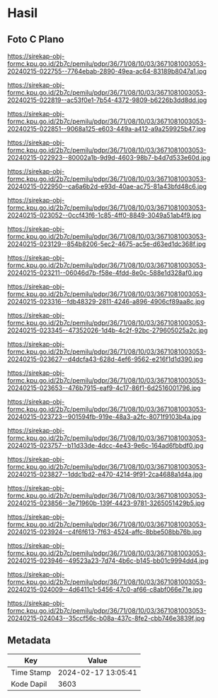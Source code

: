 # Hasil

## Foto C Plano

https://sirekap-obj-formc.kpu.go.id/2b7c/pemilu/pdpr/36/71/08/10/03/3671081003053-20240215-022755--7764ebab-2890-49ea-ac64-83189b8047a1.jpg

https://sirekap-obj-formc.kpu.go.id/2b7c/pemilu/pdpr/36/71/08/10/03/3671081003053-20240215-022819--ac53f0e1-7b54-4372-9809-b6226b3dd8dd.jpg

https://sirekap-obj-formc.kpu.go.id/2b7c/pemilu/pdpr/36/71/08/10/03/3671081003053-20240215-022851--9068a125-e603-449a-a412-a9a259925b47.jpg

https://sirekap-obj-formc.kpu.go.id/2b7c/pemilu/pdpr/36/71/08/10/03/3671081003053-20240215-022923--80002a1b-9d9d-4603-98b7-b4d7d533e60d.jpg

https://sirekap-obj-formc.kpu.go.id/2b7c/pemilu/pdpr/36/71/08/10/03/3671081003053-20240215-022950--ca6a6b2d-e93d-40ae-ac75-81a43bfd48c6.jpg

https://sirekap-obj-formc.kpu.go.id/2b7c/pemilu/pdpr/36/71/08/10/03/3671081003053-20240215-023052--0ccf43f6-1c85-4ff0-8849-3049a51ab4f9.jpg

https://sirekap-obj-formc.kpu.go.id/2b7c/pemilu/pdpr/36/71/08/10/03/3671081003053-20240215-023129--854b8206-5ec2-4675-ac5e-d63ed1dc368f.jpg

https://sirekap-obj-formc.kpu.go.id/2b7c/pemilu/pdpr/36/71/08/10/03/3671081003053-20240215-023211--06046d7b-f58e-4fdd-8e0c-588e1d328af0.jpg

https://sirekap-obj-formc.kpu.go.id/2b7c/pemilu/pdpr/36/71/08/10/03/3671081003053-20240215-023316--fdb48329-2811-4246-a896-4906cf89aa8c.jpg

https://sirekap-obj-formc.kpu.go.id/2b7c/pemilu/pdpr/36/71/08/10/03/3671081003053-20240215-023345--47352026-1d4b-4c2f-92bc-279605025a2c.jpg

https://sirekap-obj-formc.kpu.go.id/2b7c/pemilu/pdpr/36/71/08/10/03/3671081003053-20240215-023627--d4dcfa43-628d-4ef6-9562-e216f1d1d390.jpg

https://sirekap-obj-formc.kpu.go.id/2b7c/pemilu/pdpr/36/71/08/10/03/3671081003053-20240215-023653--476b7915-eaf9-4c17-86f1-6d2516001796.jpg

https://sirekap-obj-formc.kpu.go.id/2b7c/pemilu/pdpr/36/71/08/10/03/3671081003053-20240215-023723--901594fb-919e-48a3-a2fc-8071f9103b4a.jpg

https://sirekap-obj-formc.kpu.go.id/2b7c/pemilu/pdpr/36/71/08/10/03/3671081003053-20240215-023757--b11d33de-4dcc-4e43-9e6c-164ad6fbbdf0.jpg

https://sirekap-obj-formc.kpu.go.id/2b7c/pemilu/pdpr/36/71/08/10/03/3671081003053-20240215-023827--1ddc1bd2-e470-4214-9f91-2ca4688a1d4a.jpg

https://sirekap-obj-formc.kpu.go.id/2b7c/pemilu/pdpr/36/71/08/10/03/3671081003053-20240215-023856--3e71960b-139f-4423-9781-3265051429b5.jpg

https://sirekap-obj-formc.kpu.go.id/2b7c/pemilu/pdpr/36/71/08/10/03/3671081003053-20240215-023924--c4f6f613-7f63-4524-affc-8bbe508bb76b.jpg

https://sirekap-obj-formc.kpu.go.id/2b7c/pemilu/pdpr/36/71/08/10/03/3671081003053-20240215-023946--49523a23-7d74-4b6c-b145-bb01c9994dd4.jpg

https://sirekap-obj-formc.kpu.go.id/2b7c/pemilu/pdpr/36/71/08/10/03/3671081003053-20240215-024009--4d6411c1-5456-47c0-af66-c8abf066e71e.jpg

https://sirekap-obj-formc.kpu.go.id/2b7c/pemilu/pdpr/36/71/08/10/03/3671081003053-20240215-024043--35ccf56c-b08a-437c-8fe2-cbb746e3839f.jpg


## Metadata

| Key        | Value               |
| ---------- | ------------------- |
| Time Stamp | 2024-02-17 13:05:41 |
| Kode Dapil | 3603                |



